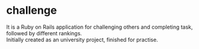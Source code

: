 # challenge
It is a Ruby on Rails application for challenging others and completing task, followed by different rankings.
<br>Initially created as an university project, finished for practise. 
